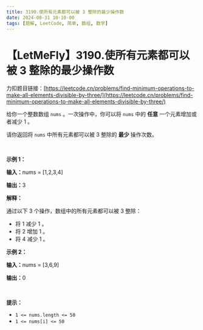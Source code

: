 ```yaml
---
title: 3190.使所有元素都可以被 3 整除的最少操作数
date: 2024-08-31 10-10-00
tags: [题解, LeetCode, 简单, 数组, 数学]
---
```


# 【LetMeFly】3190.使所有元素都可以被 3 整除的最少操作数

力扣题目链接：[https://leetcode.cn/problems/find-minimum-operations-to-make-all-elements-divisible-by-three/](https://leetcode.cn/problems/find-minimum-operations-to-make-all-elements-divisible-by-three/)

<p>给你一个整数数组&nbsp;<code>nums</code>&nbsp;。一次操作中，你可以将&nbsp;<code>nums</code>&nbsp;中的&nbsp;<strong>任意</strong>&nbsp;一个元素增加或者减少 1 。</p>

<p>请你返回将 <code>nums</code>&nbsp;中所有元素都可以被 3 整除的 <strong>最少</strong>&nbsp;操作次数。</p>

<p>&nbsp;</p>

<p><strong class="example">示例 1：</strong></p>

<div class="example-block">
<p><span class="example-io"><b>输入：</b>nums = [1,2,3,4]</span></p>

<p><span class="example-io"><b>输出：</b>3</span></p>

<p><strong>解释：</strong></p>

<p>通过以下 3 个操作，数组中的所有元素都可以被 3 整除：</p>

<ul>
	<li>将 1 减少 1 。</li>
	<li>将 2 增加 1 。</li>
	<li>将 4 减少 1 。</li>
</ul>
</div>

<p><strong class="example">示例 2：</strong></p>

<div class="example-block">
<p><span class="example-io"><b>输入：</b>nums = [3,6,9]</span></p>

<p><span class="example-io"><b>输出：</b>0</span></p>
</div>

<p>&nbsp;</p>

<p><strong>提示：</strong></p>

<ul>
	<li><code>1 &lt;= nums.length &lt;= 50</code></li>
	<li><code>1 &lt;= nums[i] &lt;= 50</code></li>
</ul>


    